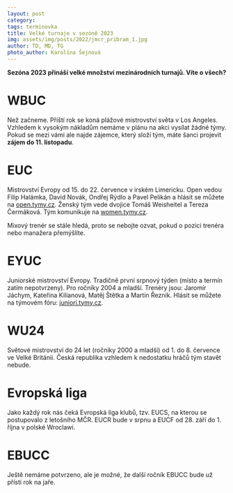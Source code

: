 ```yaml
---
layout: post
category:
tags: terminovka
title: Velké turnaje v sezóně 2023
img: assets/img/posts/2022/jmcr_pribram_1.jpg
author: TD, MD, TG
photo_author: Karolína Šejnová
---
```

**Sezóna 2023 přináší velké množství mezinárodních turnajů. Víte o všech?**

# WBUC
Než začneme. Příští rok se koná plážové mistrovství světa v Los Angeles. Vzhledem k vysokým nákladům nemáme v plánu na akci vysílat žádné týmy. Pokud se mezi vámi ale najde zájemce, který složí tým, máte šanci projevit **zájem do 11. listopadu**.

# EUC
Mistrovství Evropy od 15. do 22. července v irském Limericku. Open vedou Filip Halámka, David Novák, Ondřej Rýdlo a Pavel Pelikán a hlásit se můžete na [open.tymy.cz](https://open.tymy.cz/). Ženský tým vede dvojice Tomáš Weisheitel a Tereza Čermáková. Tým komunikuje na [women.tymy.cz](https://women.tymy.cz/).

Mixový trenér se stále hledá, proto se nebojte ozvat, pokud o pozici trenéra nebo manažera přemýšlíte.

# EYUC
Juniorské mistrovství Evropy. Tradičně první srpnový týden (místo a termín zatím nepotvrzeny). Pro ročníky 2004 a mladší. Trenéry jsou: Jaromír Jáchym, Kateřina Kilianová, Matěj Štětka a Martin Řezník. Hlásit se můžete na týmovém fóru: [juniori.tymy.cz](https://juniori.tymy.cz/).

# WU24
Světové mistrovství do 24 let (ročníky 2000 a mladší) od 1. do 8. července ve Velké Británii. Česká republika vzhledem k nedostatku hráčů tým stavět nebude.

# Evropská liga
Jako každý rok nás čeká Evropská liga klubů, tzv. EUCS, na kterou se postupovalo z letošního MČR. EUCR bude v srpnu a EUCF od 28. září do 1. října v polské Wroclawi.

# EBUCC
Ještě nemáme potvrzeno, ale je možné, že další ročník EBUCC bude už přístí rok na jaře.

